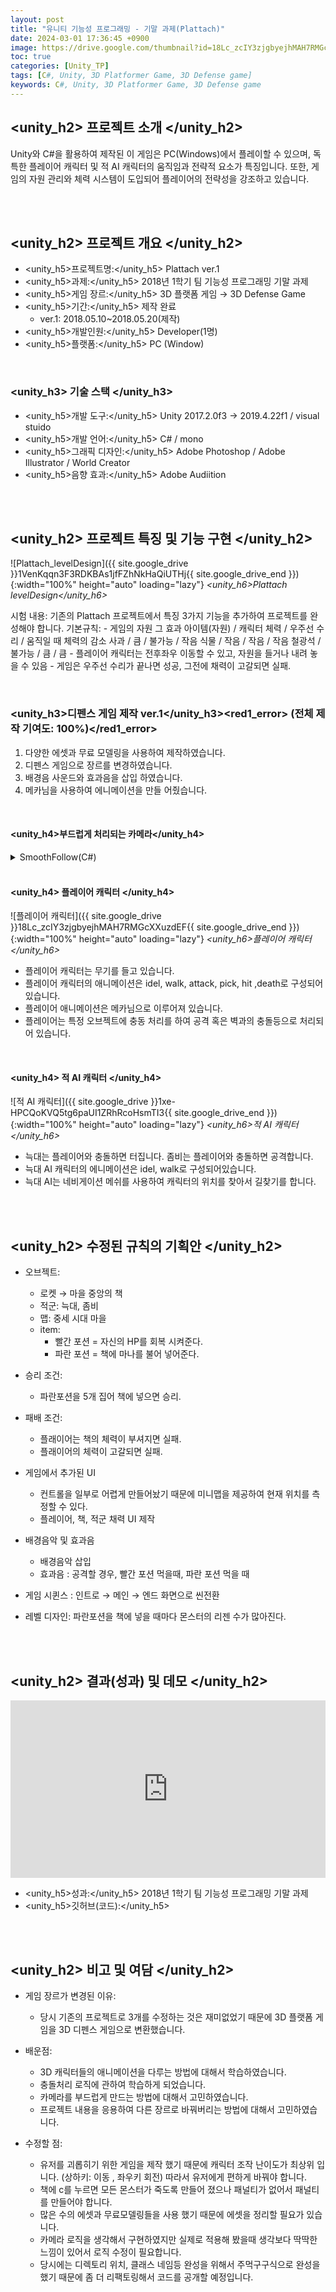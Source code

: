 ```yaml
---
layout: post
title: "유니티 기능성 프로그래밍 - 기말 과제(Plattach)"
date: 2024-03-01 17:36:45 +0900
image: https://drive.google.com/thumbnail?id=18Lc_zcIY3zjgbyejhMAH7RMGcXXuzdEF
toc: true
categories: [Unity_TP] 
tags: [C#, Unity, 3D Platformer Game, 3D Defense game]
keywords: C#, Unity, 3D Platformer Game, 3D Defense game
---
```


## <unity_h2> 프로젝트 소개 </unity_h2>

Unity와 C#을 활용하여 제작된 이 게임은 PC(Windows)에서 플레이할 수 있으며, 독특한 플레이어 캐릭터 및 적 AI 캐릭터의 움직임과 전략적 요소가 특징입니다. 또한, 게임의 자원 관리와 체력 시스템이 도입되어 플레이어의 전략성을 강조하고 있습니다.

<br>
<br>

## <unity_h2> 프로젝트 개요 </unity_h2>

- <span><unity_h5>프로젝트명:</unity_h5> Plattach ver.1</span>
- <span><unity_h5>과제:</unity_h5> 2018년 1학기 팀 기능성 프로그래밍 기말 과제</span>
- <span><unity_h5>게임 장르:</unity_h5> 3D 플랫폼 게임 → 3D Defense Game</span>
- <span><unity_h5>기간:</unity_h5> 제작 완료</span>
    - ver.1: 2018.05.10~2018.05.20(제작)
- <span><unity_h5>개발인원:</unity_h5> Developer(1명)</span>
- <span><unity_h5>플랫폼:</unity_h5> PC (Window)</span>

<br>

### <unity_h3> 기술 스택 </unity_h3>

- <span><unity_h5>개발 도구:</unity_h5> Unity 2017.2.0f3 → 2019.4.22f1 / visual stuido </span>
- <span><unity_h5>개발 언어:</unity_h5> C# / mono </span>
- <span><unity_h5>그래픽 디자인:</unity_h5> Adobe Photoshop / Adobe Illustrator / World Creator </span>
- <span><unity_h5>음향 효과:</unity_h5> Adobe Audiition </span>

<br>
<br>


## <unity_h2> 프로젝트 특징 및 기능 구현 </unity_h2>

![Plattach_levelDesign]({{ site.google_drive }}1VenKqqn3F3RDKBAs1jfFZhNkHaQiUTHj{{ site.google_drive_end }}){:width="100%" height="auto" loading="lazy"}
*<unity_h6>Plattach levelDesign</unity_h6>*

시험 내용: 기존의 Plattach 프로젝트에서 특징 3가지 기능을 추가하여 프로젝트를 완성해야 합니다.
기본규칙:
    - 게임의 자원 그 효과
        아이템(자원) / 캐릭터 체력 / 우주선 수리 / 움직일 때 체력의 감소
        사과 / 큼 / 불가능 / 작음
        식물 / 작음 / 작음 / 작음
        철광석 / 불가능 / 큼 / 큼
    - 플레이어 캐릭터는 전후좌우 이동할 수 있고, 자원을 들거나 내려 놓을 수 있음
    - 게임은 우주선 수리가 끝나면 성공, 그전에 채력이 고갈되면 실패.


<br>

### <unity_h3>디펜스 게임 제작 ver.1</unity_h3><red1_error> (전체 제작 기여도: 100%)</red1_error>

1. 다양한 에셋과 무료 모델링을 사용하여 제작하였습니다.
2. 디펜스 게임으로 장르를 변경하였습니다.
3. 배경음 사운드와 효과음을 삽입 하였습니다.
4. 메카님을 사용하여 에니메이션을 만들 어줬습니다.


<br>

#### <unity_h4>부드럽게 처리되는 카메라</unity_h4>

<details markdown=1>
<summary> SmoothFollow(C#) </summary>

```c#

public class SmoothFollow : MonoBehaviour
{

    [SerializeField]
    private Transform target;
    [SerializeField]
    private float distance = 10.0f;
    [SerializeField]
    private float height = 5.0f;

    [SerializeField]
    private float rotationDamping;
    [SerializeField]
    private float heightDamping;

    void Start() { }

    void LateUpdate()
    {
        if (!target)
            return;

        // 현재 회전 각도를 계산
        System.Single wantedRotationAngle = target.eulerAngles.y;
        System.Single wantedHeight = target.position.y + height;

        System.Single currentRotationAngle = transform.eulerAngles.y;
        System.Single currentHeight = transform.position.y;

        // y축을 중심으로 회전을 감쇠
        currentRotationAngle = Mathf.LerpAngle(currentRotationAngle, wantedRotationAngle, rotationDamping * Time.deltaTime);

        // 높이를 감쇠
        currentHeight = Mathf.Lerp(currentHeight, wantedHeight, heightDamping * Time.deltaTime);

        // 각도를 회전으로 변환
        UnityEngine.Quaternion currentRotation = Quaternion.Euler(0, currentRotationAngle, 0);

        // x-z 평면에서 카메라 위치를 다음과 같이 설정
        // 타겟 뒤의 거리 미터
        transform.position = target.position;
        transform.position -= currentRotation * Vector3.forward * distance;

        // 카메라의 높이를 설정
        transform.position = new Vector3(transform.position.x ,currentHeight , transform.position.z);

        // 항상 목표를 바라봄
        transform.LookAt(target);
    }
}

```

</details>


<br>

#### <unity_h4> 플레이어 캐릭터 </unity_h4>

![플레이어 캐릭터]({{ site.google_drive }}18Lc_zcIY3zjgbyejhMAH7RMGcXXuzdEF{{ site.google_drive_end }}){:width="100%" height="auto" loading="lazy"}
*<unity_h6>플레이어 캐릭터</unity_h6>*

- 플레이어 캐릭터는 무기를 들고 있습니다.
- 플레이어 캐릭터의 애니메이션은 idel, walk, attack, pick, hit ,death로 구성되어 있습니다.
- 플레이어 애니메이션은 메카님으로 이루어져 있습니다.
- 플레이어는 특정 오브젝트에 충동 처리를 하여 공격 혹은 벽과의 충돌등으로 처리되어 있습니다.

<br>

#### <unity_h4> 적 AI 캐릭터 </unity_h4>

![적 AI 캐릭터]({{ site.google_drive }}1xe-HPCQoKVQ5tg6paUI1ZRhRcoHsmTI3{{ site.google_drive_end }}){:width="100%" height="auto" loading="lazy"}
*<unity_h6>적 AI 캐릭터</unity_h6>*

- 늑대는 플레이어와 충돌하면 터집니다. 좀비는 플레이어와 충돌하면 공격합니다.
- 늑대 AI 캐릭터의 에니메이션은 idel, walk로 구성되어있습니다.
- 늑대 AI는 네비게이션 메쉬를 사용하여 캐릭터의 위치를 찾아서 길찾기를 합니다.


<br>
<br>

## <unity_h2> 수정된 규칙의 기획안 </unity_h2>

- 오브젝트: 
    - 로켓 → 마을 중앙의 책
    - 적군: 늑대, 좀비
    - 맵: 중세 시대 마을
    - item: 
        - 빨간 포션 = 자신의 HP를 회복 시켜준다.
        - 파란 포션 = 책에 마나를 불어 넣어준다.

- 승리 조건:
    - 파란포션을 5개 집어 책에 넣으면 승리.

- 패배 조건:
    - 플래이어는 책의 체력이 부셔지면 실패.
    - 플래이어의 체력이 고갈되면 실패.

- 게임에서 추가된 UI
    - 컨트롤을 일부로 어렵게 만들어놨기 때문에 미니맵을 제공하여 현재 위치를 측정할 수 있다.
    -  플레이어, 책, 적군 채력 UI 제작

- 배경음악 및 효과음
    - 배경음악 삽입
    - 효과음 : 공격할 경우, 빨간 포션 먹을때, 파란 포션 먹을 때

- 게임 시퀸스 : 인트로 → 메인 → 엔드 화면으로 씬전환
- 레벨 디자인: 파란포션을 책에 넣을 때마다 몬스터의 리젠 수가 많아진다.

<br>
<br>

## <unity_h2> 결과(성과) 및 데모 </unity_h2>

<iframe width="100%" style="aspect-ratio:16/9" src="https://drive.google.com/file/d/1W468hHxpJJyaHUFjYbDoafolLJGzV51r/preview" title="Plattach_FinalExam" frameborder="0" allow="accelerometer; autoplay; clipboard-write; encrypted-media; gyroscope; picture-in-picture; web-share" allowfullscreen></iframe>

- <span><unity_h5>성과:</unity_h5> 2018년 1학기 팀 기능성 프로그래밍 기말 과제 </span>
- <span><unity_h5>깃허브(코드):</unity_h5> </span>

<br>
<br>

## <unity_h2> 비고 및 여담 </unity_h2>

- 게임 장르가 변경된 이유: 
    - 당시 기존의 프로젝트로 3개를 수정하는 것은 재미없었기 때문에 3D 플랫폼 게임을 3D 디펜스 게임으로 변환했습니다.

- 배운점:
    - 3D 캐릭터들의 애니메이션을 다루는 방법에 대해서 학습하였습니다.
    - 충돌처리 로직에 관하여 학습하게 되었습니다.
    - 카메라를 부드럽게 만드는 방법에 대해서 고민하였습니다.
    - 프로젝트 내용을 응용하여 다른 장르로 바꿔버리는 방법에 대해서 고민하였습니다.

- 수정할 점:
    - 유저를 괴롭히기 위한 게임을 제작 했기 때문에 캐릭터 조작 난이도가 최상위 입니다. (상하키: 이동 , 좌우키 회전) 따라서 유저에게 편하게 바꿔야 합니다.
    - 책에 c를 누르면 모든 몬스터가 죽도록 만들어 졌으나 패널티가 없어서 패널티를 만들어야 합니다.
    - 많은 수의 에셋과 무료모델링들을 사용 했기 때문에 에셋을 정리할 필요가 있습니다.
    - 카메라 로직을 생각해서 구현하였지만 실제로 적용해 봤을때 생각보다 딱딱한 느낌이 있어서 로직 수정이 필요합니다.
    - 당시에는 디렉토리 위치, 클래스 네임등 완성을 위해서 주먹구구식으로 완성을 했기 때문에 좀 더 리팩토링해서 코드를 공개할 예정입니다.